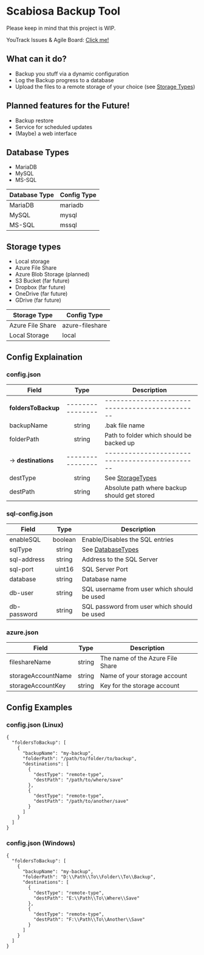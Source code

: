 # Scabiosa Backup Tool

Please keep in mind that this project is WIP.

YouTrack Issues & Agile Board: [Click me!](https://codenoodles.youtrack.cloud/issues)

## What can it do?
- Backup you stuff via a dynamic configuration
- Log the Backup progress to a database 
- Upload the files to a remote storage of your choice (see [Storage Types](#storage-types))

## Planned features for the Future!
- Backup restore
- Service for scheduled updates
- (Maybe) a web interface

## Database Types
- MariaDB
- MySQL
- MS-SQL

| Database Type | Config Type |
|---------------|-------------|
| MariaDB       | mariadb     |
 | MySQL         | mysql       |
 | MS-SQL        | mssql       |


## Storage types
- Local storage 
- Azure File Share
- Azure Blob Storage (planned)
- S3 Bucket (far future)
- Dropbox (far future)
- OneDrive (far future)
- GDrive (far future)

| Storage Type            | Config Type     |
|-------------------------|-----------------|
| Azure File Share        | azure-fileshare |
| Local Storage           | local           |


## Config Explaination

### config.json
| Field               |       Type       | Description                                    |
|---------------------|:----------------:|------------------------------------------------|
| **foldersToBackup** | ---------------- | ---------------------------------------------- |
| backupName          |      string      | .bak file name                                 |
| folderPath          |      string      | Path to folder which should be backed up       |
| -> **destinations** | ---------------- | ---------------------------------------------- |
| destType            |      string      | See [StorageTypes](#storage-types)             | 
| destPath            |      string      | Absolute path where backup should get stored   |

### sql-config.json
| Field        |       Type       | Description                                    |
|--------------|:----------------:|------------------------------------------------|
| enableSQL    |     boolean      | Enable/Disables the SQL entries                |
| sqlType      |      string      | See [DatabaseTypes](#database-types)           |
| sql-address  |      string      | Address to the SQL Server                      |
| sql-port     |      uint16      | SQL Server Port                                |
| database     |      string      | Database name                                  |
| db-user      |      string      | SQL username from user which should be used    |
| db-password  |      string      | SQL password from user which should be used    |

### azure.json
| Field              |  Type  | Description                       |
|--------------------|:------:|-----------------------------------|
| fileshareName      | string | The name of the Azure File Share  |
| storageAccountName | string | Name of your storage account      |
| storageAccountKey  | string | Key for the storage account       |


## Config Examples

### config.json (Linux)
```
{
  "foldersToBackup": [
    {
      "backupName": "my-backup",
      "folderPath": "/path/to/folder/to/backup",
      "destinations": [
        {
          "destType": "remote-type",
          "destPath": "/path/to/where/save"
        },
        {
          "destType": "remote-type",
          "destPath": "/path/to/another/save"
        }
      ]
    }
  ]
}
```

### config.json (Windows)
```
{
  "foldersToBackup": [
    {
      "backupName": "my-backup",
      "folderPath": "D:\\Path\\To\\Folder\\To\\Backup",
      "destinations": [
        {
          "destType": "remote-type",
          "destPath": "E:\\Path\\To\\Where\\Save"
        },
        {
          "destType": "remote-type",
          "destPath": "F:\\Path\\To\\Another\\Save"
        }
      ]
    }
  ]
}
```
